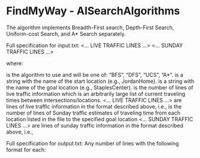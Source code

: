 # FindMyWay - AISearchAlgorithms

The algorithm implements Breadth-First search, Depth-First Search, Uniform-cost
Search, and A* Search separately.


Full specification for input.txt:
<ALGO>
<START STATE>
<GOAL STATE>
<NUMBER OF LIVE TRAFFIC LINES>
<… LIVE TRAFFIC LINES …>
<NUMBER OF SUNDAY TRAFFIC LINES>
<… SUNDAY TRAFFIC LINES …>

where:

<ALGO> is the algorithm to use and will be one of: “BFS”, “DFS”, “UCS”, “A*”.
<START STATE> is a string with the name of the start location (e.g., JordanHome).
<GOAL STATE> is a string with the name of the goal location (e.g., StaplesCenter).
<NUMBER OF LIVE TRAFFIC LINES> is the number of lines of live traffic information which is an arbitrarily large
list of current traveling times between intersections/locations.
<… LIVE TRAFFIC LINES …> are lines of live traffic information in the format described above,
i.e., <STATE1> <STATE2> <TRAVEL TIME FROM STATE1 TO STATE2>
<NUMBER OF SUNDAY TRAFFIC LINES> is the number of lines of Sunday traffic estimates of traveling time from each location listed in the file to the specified goal location
<… SUNDAY TRAFFIC LINES …> are lines of sunday traffic information in the format described
above, i.e., <STATE> <ESTIMATED TIME FROM STATE TO GOAL>


Full specification for output.txt:
Any number of lines with the following format for each:
<STATE> <ACCUMULATED TRAVEL TIME FROM START TO HERE>
